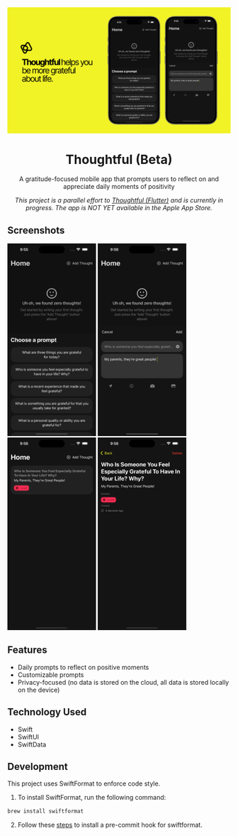 <div align="center">
<img src="./docs/Promo iOS.png" style="" alt="Thoughtful Logo">

<h1>Thoughtful (Beta)</h1>

<p>
A gratitude-focused mobile app that prompts users to reflect on and appreciate daily moments of positivity
</p>


<i>
This project is a parallel effort to <a href="https://github.com/nabilridhwan/Thoughtful">Thoughtful (Flutter)</a> and is currently in progress. The app
is NOT YET available in the Apple App Store.
</i>

</div>

## Screenshots

<p float="left">

<img src="./docs/thoughtful_15-06-2024_0.png" width="200" style="" alt="Thoughtful Logo">

<img src="./docs/thoughtful_15-06-2024_1.png" width="200" style="" alt="Thoughtful Logo">


<img src="./docs/thoughtful_15-06-2024_2.png" width="200" style="" alt="Thoughtful Logo">


<img src="./docs/thoughtful_15-06-2024_3.png" width="200" style="" alt="Thoughtful Logo">
</p>

## Features

- Daily prompts to reflect on positive moments
- Customizable prompts
- Privacy-focused (no data is stored on the cloud, all data is stored locally on the device)

## Technology Used

- Swift
- SwiftUI
- SwiftData

## Development

This project uses SwiftFormat to enforce code style.

1. To install SwiftFormat, run the following command:

```bash
brew install swiftformat
```

2. Follow these [steps](https://github.com/nicklockwood/SwiftFormat?tab=readme-ov-file#git-pre-commit-hook) to install a
   pre-commit hook for swiftformat.
